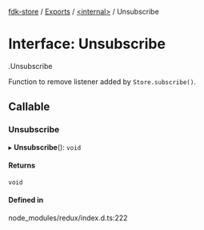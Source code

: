 [fdk-store](../README.md) / [Exports](../modules.md) / [<internal\>](../modules/internal_.md) / Unsubscribe

# Interface: Unsubscribe

[<internal>](../modules/internal_.md).Unsubscribe

Function to remove listener added by `Store.subscribe()`.

## Callable

### Unsubscribe

▸ **Unsubscribe**(): `void`

#### Returns

`void`

#### Defined in

node_modules/redux/index.d.ts:222
